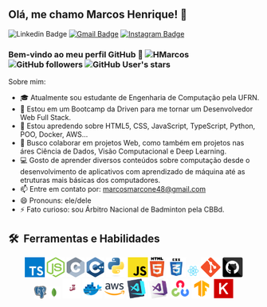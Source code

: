 ## Olá, me chamo Marcos Henrique! 👋

![Linkedin Badge](https://img.shields.io/badge/LinkedIn-blue?style=flat&logo=linkedin&labelColor=blue&link=[https://www.linkedin.com/in/manumanoj0010/](https://www.linkedin.com/in/marcos-henrique-fernandes-marcone/)) [![Gmail Badge](https://img.shields.io/badge/Gmail-red?style=flat-square&logo=Gmail&logoColor=white&link=mailto:marcosmarcone48@gmail.com)](mailto:marcosmarcone48@gmail.com) [![Instagram Badge](https://img.shields.io/badge/-Instagram-E4405F?style=flat&logo=instagram&logoColor=white&link=https://www.instagram.com/hmarcos01/)](https://www.instagram.com/hmarcos01/) 
### Bem-vindo ao meu perfil GitHub 👋  <img src="https://komarev.com/ghpvc/?username=HMarcos0&label=Profile%20views&color=0e75b6&style=flat" alt="HMarcos" /> ![GitHub followers](https://img.shields.io/github/followers/HMarcos) ![GitHub User's stars](https://img.shields.io/github/stars/HMarcos)

Sobre mim:

- 🎓 Atualmente sou estudante de Engenharia de Computação pela UFRN.
- 🔭 Estou em um Bootcamp da Driven para me tornar um Desenvolvedor Web Full Stack.
- 🌱 Estou apredendo sobre HTML5, CSS, JavaScript, TypeScript, Python, POO, Docker, AWS...
- 👯 Busco colaborar em projetos Web, como também em projetos nas áres Ciência de Dados, Visão Computacional e Deep Learning.
- 💻 Gosto de aprender diversos conteúdos sobre computação desde o desenvolvimento de aplicativos com aprendizado de máquina até as etruturas mais básicas dos computadores.
- 📫 Entre em contato por: [marcosmarcone48@gmail.com](mailto:marcosmarcone48@gmail.com)
- 😄 Pronouns: ele/dele
- ⚡ Fato curioso: sou Árbitro Nacional de Badminton pela CBBd.


<h2> 🛠 &nbsp;Ferramentas e Habilidades</h2>
 <p align="center">
  <code><img title="TypeScript" height="40" src="images/typescript.svg"></code>
  <code><img title="NodeJs" height="40" src="images/nodejs-icon.svg"></code>
  <code><img title="C" height="40" src="images/c.svg"></code>
  <code><img title="C++" height="40" src="images/cpp.svg"></code>
  <code><img title="Python" height="40" src="images/python-original.svg"></code>
  <code><img title="Javascript" height="40" src="images/javascript.svg"></code>
  <code><img title="HTML5" height="40" src="images/html5.svg"></code>
  <code><img title="CSS" height="40" src="images/css.svg"></code>
  <code><img title="React" height="25" src="images/react-2.svg"></code>
  <code><img title="Git" height="40" src="images/git-original.svg"></code>
  <code><img title="GitHub" height="40" src="images/github.svg"></code>
  <br>
  <code><img title="PostgreSQL" height="25" src="images/postgresql.svg"></code>
  <code><img title="MongoDB" height="25" src="images/mongodb-icon-1.svg"></code>
  <code><img title="Jest" height="40" src="images/jest-2.svg"></code>
  <code><img title="Docker" height="40" src="images/docker.svg"></code>
  <code><img title="AWS" height="40" src="images/aws.svg"></code>
  <code><img title="Visual Studio Code" height="40" src="images/vscode.png"></code>
  <code><img title="Microsoft Visual Studio" height="40" src="images/visualstudio.png"></code>
  <code><img title="OpenCV" height="40" src="images/opencv.svg"></code>
  <code><img title="TensorFlow" height="40" src="images/tensorflow.svg"></code>
  <code><img title="Keras" height="40" src="images/keras.svg"></code>
</p>
